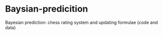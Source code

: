 # Baysian-predicition
Bayesian prediction: chess rating system and updating formulae  (code and data) 
